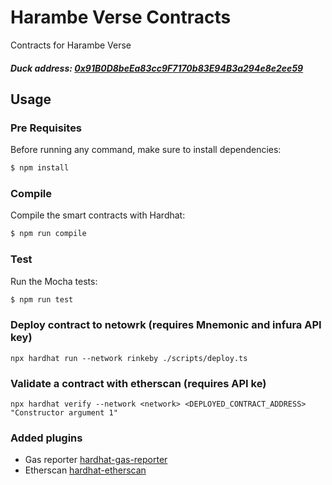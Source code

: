 # Harambe Verse Contracts

Contracts for Harambe Verse

##### Duck address: [0x91B0D8beEa83cc9F7170b83E94B3a294e8e2ee59](https://polygonscan.com/address/0x91B0D8beEa83cc9F7170b83E94B3a294e8e2ee59)

## Usage

### Pre Requisites

Before running any command, make sure to install dependencies:

```sh
$ npm install
```

### Compile

Compile the smart contracts with Hardhat:

```sh
$ npm run compile
```

### Test

Run the Mocha tests:

```sh
$ npm run test
```

### Deploy contract to netowrk (requires Mnemonic and infura API key)

```
npx hardhat run --network rinkeby ./scripts/deploy.ts
```

### Validate a contract with etherscan (requires API ke)

```
npx hardhat verify --network <network> <DEPLOYED_CONTRACT_ADDRESS> "Constructor argument 1"
```

### Added plugins

- Gas reporter [hardhat-gas-reporter](https://hardhat.org/plugins/hardhat-gas-reporter.html)
- Etherscan [hardhat-etherscan](https://hardhat.org/plugins/nomiclabs-hardhat-etherscan.html)
